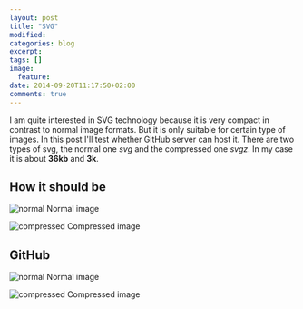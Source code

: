 ```yaml
---
layout: post
title: "SVG"
modified:
categories: blog
excerpt:
tags: []
image:
  feature:
date: 2014-09-20T11:17:50+02:00
comments: true
---
```


I am quite interested in SVG technology because it is very compact in contrast to normal image formats. But it is only suitable for certain type of images. In this post I'll test whether GitHub server can host it. There are two types of svg, the normal one *svg* and the compressed one *svgz*. In my case it is about **36kb** and **3k**.

## How it should be

![normal](http://ranmeus.byethost33.com/images/bloodVomittingGame.svg "Blood Vomitting Game")
Normal image

![compressed](http://ranmeus.byethost33.com/images/bloodVomittingGame.svgz "Blood Vomitting Game")
Compressed image

## GitHub

![normal](bloodVomittingGame.svg "Blood Vomitting Game")
Normal image

![compressed](bloodVomittingGame.svgz "Blood Vomitting Game")
Compressed image